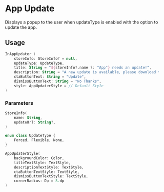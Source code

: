 # App Update
Displays a popup to the user when updateType is enabled with the option to update the app.

## Usage
```kotlin
InAppUpdater (
    storeInfo: StoreInfo? = null,
    updateType: UpdateType,
    title: String = "${storeInfo?.name ?: "App"} needs an update!",
    description: String = "A new update is available, please download the latest version!",
    ctaButtonText: String = "Update",
    dismissButtonText: String = "No Thanks",
    style: AppUpdaterStyle = // Default Style
)
```

### Parameters
```kotlin
StoreInfo(
    name: String,
    updateUrl: String?,
)

enum class UpdateType {
    Forced, Flexible, None,
}

AppUpdaterStyle(
    backgroundColor: Color,
    titleTextStyle: TextStyle,
    descriptionTextStyle: TextStyle,
    ctaButtonTextStyle: TextStyle,
    dismissButtonTextStyle: TextStyle,
    cornerRadius: Dp = 8.dp
)
```
